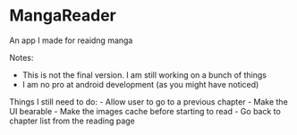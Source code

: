 # MangaReader

An app I made for reaidng manga


Notes:
  - This is not the final version. I am still working on a bunch of things
  - I am no pro at android development (as you might have noticed)
  
  
  Things I still need to do:
    - Allow user to go to a previous chapter
    - Make the UI bearable
    - Make the images cache before starting to read
    - Go back to chapter list from the reading page
    
    

